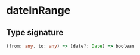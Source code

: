 # dateInRange

## Type signature

<!-- prettier-ignore-start -->
```typescript
(from: any, to: any) => (date?: Date) => boolean
```
<!-- prettier-ignore-end -->
